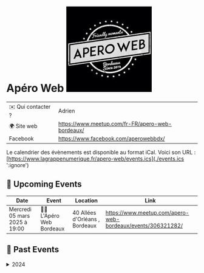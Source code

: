 # Apéro Web ![Logo](./logo-apero-web-bdx.jpeg ':size=100')

|                                |     |
| ------------------------------ | --- |
| ✉️ Qui contacter ?              | Adrien |
| 🌍 Site web                    | https://www.meetup.com/fr-FR/apero-web-bordeaux/ |
| Facebook                      | https://www.facebook.com/aperowebbdx/ |

Le calendrier des évènements est disponible au format iCal.
Voici son URL : [https://www.lagrappenumerique.fr/apero-web/events.ics](./events.ics ':ignore')

<!-- EVENTS:START -->
## 📅 Upcoming Events

| Date | Event | Location | Link |
|------|--------|----------|------|
| Mercredi 05 mars 2025 à 19:00 | 🍷🍻 L'Apéro Web Bordeaux | 40 Allées d'Orléans , Bordeaux | https://www.meetup.com/apero-web-bordeaux/events/306321282/ |

## 📆 Past Events

<details>
<summary>2024</summary>

| Date | Event | Location | Link |
|------|--------|----------|------|
| Mercredi 27 novembre 2024 à 19:00 | 🍷🍻 L'Apéro Web Bordeaux, la dernière (ou pas) ! | 39 Rue Ausone, Bordeaux | https://www.meetup.com/apero-web-bordeaux/events/304412420/ |
| Mardi 24 septembre 2024 à 19:00 | Apéro Web #2 | 63 Rue Lucien Faure Dock G6, Bordeaux | https://www.meetup.com/apero-web-bordeaux/events/303251987/ |
| Mercredi 03 juillet 2024 à 19:00 | 🆕 L'Apéro Web débarque à Bordeaux ! 🥳 | 118 Quai de Bacalan, Bordeaux | https://www.meetup.com/apero-web-bordeaux/events/301716042/ |
</details>
<!-- EVENTS:END -->